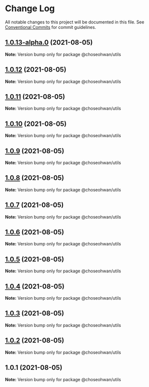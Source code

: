 # Change Log

All notable changes to this project will be documented in this file.
See [Conventional Commits](https://conventionalcommits.org) for commit guidelines.

## [1.0.13-alpha.0](https://github.com/ChoSeoHwan/library/compare/@choseohwan/utils@1.0.12...@choseohwan/utils@1.0.13-alpha.0) (2021-08-05)

**Note:** Version bump only for package @choseohwan/utils





## [1.0.12](https://github.com/ChoSeoHwan/library/compare/@choseohwan/utils@1.0.11...@choseohwan/utils@1.0.12) (2021-08-05)

**Note:** Version bump only for package @choseohwan/utils





## [1.0.11](https://github.com/ChoSeoHwan/library/compare/@choseohwan/utils@1.0.10...@choseohwan/utils@1.0.11) (2021-08-05)

**Note:** Version bump only for package @choseohwan/utils





## [1.0.10](https://github.com/ChoSeoHwan/library/compare/@choseohwan/utils@1.0.9...@choseohwan/utils@1.0.10) (2021-08-05)

**Note:** Version bump only for package @choseohwan/utils





## [1.0.9](https://github.com/ChoSeoHwan/library/compare/@choseohwan/utils@1.0.8...@choseohwan/utils@1.0.9) (2021-08-05)

**Note:** Version bump only for package @choseohwan/utils





## [1.0.8](https://github.com/ChoSeoHwan/library/compare/@choseohwan/utils@1.0.7...@choseohwan/utils@1.0.8) (2021-08-05)

**Note:** Version bump only for package @choseohwan/utils





## [1.0.7](https://github.com/ChoSeoHwan/library/compare/@choseohwan/utils@1.0.6...@choseohwan/utils@1.0.7) (2021-08-05)

**Note:** Version bump only for package @choseohwan/utils





## [1.0.6](https://github.com/ChoSeoHwan/library/compare/@choseohwan/utils@1.0.5...@choseohwan/utils@1.0.6) (2021-08-05)

**Note:** Version bump only for package @choseohwan/utils





## [1.0.5](https://github.com/ChoSeoHwan/library/compare/@choseohwan/utils@1.0.4...@choseohwan/utils@1.0.5) (2021-08-05)

**Note:** Version bump only for package @choseohwan/utils





## [1.0.4](https://github.com/ChoSeoHwan/library/compare/@choseohwan/utils@1.0.3...@choseohwan/utils@1.0.4) (2021-08-05)

**Note:** Version bump only for package @choseohwan/utils





## [1.0.3](https://github.com/ChoSeoHwan/library/compare/@choseohwan/utils@1.0.2...@choseohwan/utils@1.0.3) (2021-08-05)

**Note:** Version bump only for package @choseohwan/utils





## [1.0.2](https://github.com/ChoSeoHwan/library/compare/@choseohwan/utils@1.0.1...@choseohwan/utils@1.0.2) (2021-08-05)

**Note:** Version bump only for package @choseohwan/utils





## 1.0.1 (2021-08-05)

**Note:** Version bump only for package @choseohwan/utils
